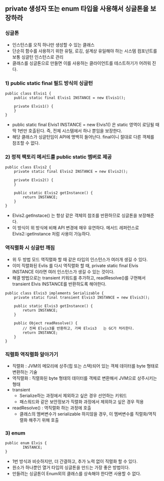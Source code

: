 ## private 생성자 또는 enum 타입을 사용해서 싱글톤을 보장하라

### 싱글톤

- 인스턴스를 오직 하나만 생성할 수 있는 클래스
- 단순히 함수를 사용하기 위한 유틸, 로깅, 설계상 유일해야 하는 시스템 컴포넌트를 보통 싱글턴 인스턴스로 관리
- 클래스를 싱글톤으로 만들면 이를 사용하는 클라이언트를 테스트하기가 어려워 진다.



### 1) public static final 필드 방식의 싱글턴

~~~
public class Elvis1 {
    public static final Elvis1 INSTANCE = new Elvis1();

    private Elvis1() {
    }
}
~~~

- public static final Elvis1 INSTANCE = new Elvis1() 은 static 영역이 로딩될 때 딱 1번만 호출된다.
  즉, 전체 시스템에서 하나 뿐임을 보장한다.
- 해당 클래스가 싱글턴임이 API에 명백히 들어난다. final이니 절대로 다른 객체를 참조할 수 없다.



### 2) 정적 팩토리 메서드를 public static 멤버로 제공

```
public class Elvis2 {
    private static final Elvis2 INSTANCE = new Elvis2();

    private Elvis2() {
    }

    public static Elvis2 getInstance() {
        return INSTANCE;
    }
}
```

- Elvis2.getInstace() 는 항상 같은 객체의 참조를 반환하므로 싱글톤을 보장해준다.
- 이 방식이 위 방식에 비해 API 변경에 매우 유연하다. 메서드 레퍼런스로 Elvis2::getInstance 처럼 사용이 가능하다.



### 역직렬화 시 싱글턴 깨짐

- 위 두 방법 모드 역직렬화 할 때 같은 타입의 인스턴스가 여러개 생길 수 있다.
- 이미 직렬화된 Evlis 를 다시 역직렬화 할 때, private static final Elvis INSTANCE 이라면 여러 인스턴스가 생길 수 있는 것이다.
- 해결 방법으로는 transient 키워드를 추가하고, readResolve()를 구현해서 transient Elvis INSTANCE를 반환하도록 해야한다.

```
public class Elvis3 implements Serializable {
    private static final transient Elvis3 INSTANCE = new Elvis3();

    public static Elvis3 getInstance() {
        return INSTANCE;
    }

    public Object readResolve() {
        // 진짜 Elvis3를 반환하고, 가짜 Elvis3	는 GC가 처리한다.
        return INSTANCE;
    }
}
```



### 직렬화 역직렬화 알아가기

- 직렬화 : JVM의 메모리에 상주(힙 또는 스택)되어 있는 객체 데이터를 byte 형태로 변환하는 기술
- 역직렬화 : 직렬화된 byte 형태의 데이터를 객체로 변환해서 JVM으로 상주시키는 형태
- transient 
  - Serialize하는 과정에서 제외하고 싶은 경우 선언하는 키워드
  - 패스워드와 같은 보안정보가 직렬화 과정에서 제외하고 싶은 경우 적용 
- readResolve() : 역직렬화 하는 과정에 호출
  - 클래스의 멤버변수가 serializable 하지않을 경우, 이 멤버변수를 직렬화/역직렬화 해주기 위해 호출



### 	3) enum

~~~
public enum Elvis {
		INSTANCE;
}
~~~

- 1번 방식과 비슷하지만, 더 간결하고, 추가 노력 없이 직렬화 할 수 있다.
- 원소가 하나뿐인 열거 타입의 싱글톤을 만드는 가장 좋은 방법이다.
- 만들려는 싱글톤이 Enum외의 클래스를 상속해야 한다면 사용할 수 없다.